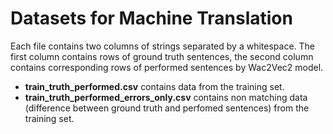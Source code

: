 # Datasets for Machine Translation

Each file contains two columns of strings separated by a whitespace.
The first column contains rows of ground truth sentences, the second column contains corresponding rows of performed sentences by Wac2Vec2 model.

- **train_truth_performed.csv** contains data from the training set.
- **train_truth_performed_errors_only.csv** contains non matching data (difference between ground truth and perfomed sentences) from the training set.
